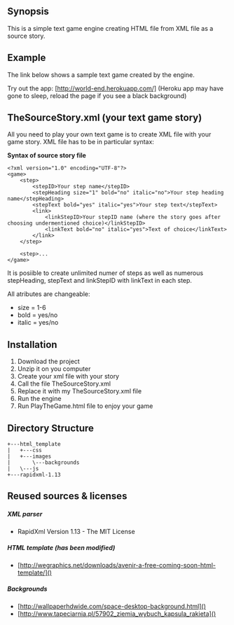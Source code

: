 ## Synopsis 

This is a simple text game engine creating HTML file from XML file as a source story. 

## Example

The link below shows a sample text game created by the engine. 

Try out the app: [http://world-end.herokuapp.com/] (Heroku app may have gone to sleep, reload the page if you see a black background)

## TheSourceStory.xml (your text game story)

All you need to play your own text game is to create XML file with your game story. 
XML file has to be in particular syntax:

**Syntax of source story file**

```
<?xml version="1.0" encoding="UTF-8"?>
<game>
	<step>
		<stepID>Your step name</stepID>
		<stepHeading size="1" bold="no" italic="no">Your step heading name</stepHeading>
		<stepText bold="yes" italic="yes">Your step text</stepText>
		<link>
			<linkStepID>Your stepID name (where the story goes after choosing undermentioned choice)</linkStepID>
			<linkText bold="no" italic="yes">Text of choice</linkText>
		</link>
	</step>
	
	<step>...
</game>
```

It is posiible to create unlimited numer of steps as well as numerous stepHeading, stepText and linkStepID with linkText in each step. 

All atributes are changeable:

* size = 1-6
* bold = yes/no
* italic = yes/no

## Installation

1. Download the project
2. Unzip it on you computer
3. Create your xml file with your story
4. Call the file TheSourceStory.xml
5. Replace it with my TheSourceStory.xml file
6. Run the engine
7. Run PlayTheGame.html file to enjoy your game

## Directory Structure
```
+---html_template
|   +---css
|   +---images
|       \---backgrounds
|   \---js
+---rapidxml-1.13
```
## Reused sources & licenses
##### _XML parser_
- RapidXml Version 1.13 - The MIT License

##### _HTML template (has been modified)_
- [http://wegraphics.net/downloads/avenir-a-free-coming-soon-html-template/]()

##### _Backgrounds_
- [http://wallpaperhdwide.com/space-desktop-background.html]()
- [http://www.tapeciarnia.pl/57902_ziemia_wybuch_kapsula_rakieta]()
